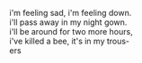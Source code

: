 i'm feeling sad, i'm feeling down.  
i'll pass away in my night gown.  
i'll be around for two more hours,  
i've killed a bee, it's in my trous-  
ers
